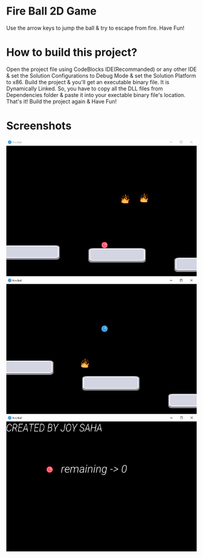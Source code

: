 # Fire Ball 2D Game
Use the arrow keys to jump the ball & try to escape from fire. Have Fun!

# How to build this project?
Open the project file using CodeBlocks IDE(Recommanded) or any other IDE & set the Solution Configurations to Debug Mode & set the Solution Platform to x86. Build the project & you'll get an executable binary file. It is Dynamically Linked. So, you have to copy all the DLL files from Dependencies folder & paste it into your exectable binary file's location. That's it! Build the project again & Have Fun!

# Screenshots
![FireBall](/Resources/Branding/1.png?raw=true"Screenshots")
![FireBall](/Resources/Branding/2.png?raw=true"Screenshots")
![FireBall](/Resources/Branding/3.png?raw=true"Screenshots")
